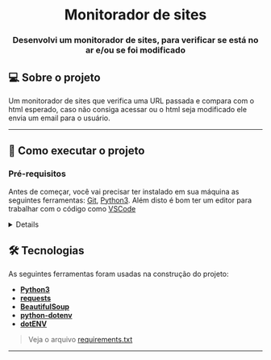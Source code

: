 <h1 align="center">Monitorador de sites</h1>

<h3 align="center">Desenvolvi um monitorador de sites, para verificar se está no ar e/ou se foi modificado</h3>

## 💻 Sobre o projeto

Um monitorador de sites que verifica uma URL passada e compara com o html esperado, caso não consiga acessar ou o html seja modificado ele envia um email para o usuário.

---

## 🚀 Como executar o projeto

### Pré-requisitos

Antes de começar, você vai precisar ter instalado em sua máquina as seguintes ferramentas:
[Git](https://git-scm.com), [Python3](https://www.python.org/).
Além disto é bom ter um editor para trabalhar com o código como [VSCode](https://code.visualstudio.com/)
<details>

```bash

# Clone este repositório
$ git clone git@github.com:serjofrancisco/Monitoria-Notifica.git

# Acesse a pasta do projeto no terminal/cmd
$ cd Monitoria-Notifica

# inicie o .venv
$ python3 -m venv .venv && source .venv/bin/activate

# instale as dependências
$ pip3 install -r requirements.txt

# Modifique as váriaveis de ambiente com o .env.example
$ Renomeie o arquivo .env.example para .env e modifique as variáveis de ambiente

# Execute a aplicação em modo de desenvolvimento para pegar o html esperado
$ python3 getContent.py

# Execute a aplicação em modo de desenvolvimento para verificar e notificar
$ python3 main.py

```

</details>

## 🛠 Tecnologias

As seguintes ferramentas foram usadas na construção do projeto:

- **[Python3](https://www.python.org/)**
- **[requests](https://requests.readthedocs.io/en/latest/)**
- **[BeautifulSoup](https://www.crummy.com/software/BeautifulSoup/)**
- **[python-dotenv](https://github.com/theskumar/python-dotenv)**
- **[dotENV](https://github.com/motdotla/dotenv)**

> Veja o arquivo  [requirements.txt](https://github.com/serjofrancisco/Monitoria-Notifica/blob/main/requirements.txt)

---
